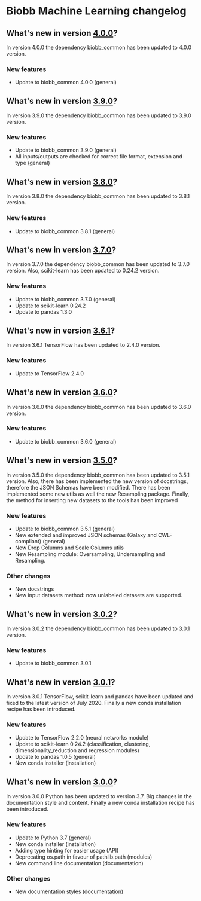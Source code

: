 # Biobb Machine Learning changelog

## What's new in version [4.0.0](https://github.com/bioexcel/biobb_ml/releases/tag/v4.0.0)?
In version 4.0.0 the dependency biobb_common has been updated to 4.0.0 version.

### New features

* Update to biobb_common 4.0.0 (general)

## What's new in version [3.9.0](https://github.com/bioexcel/biobb_ml/releases/tag/v3.9.0)?
In version 3.9.0 the dependency biobb_common has been updated to 3.9.0 version.

### New features

* Update to biobb_common 3.9.0 (general)
* All inputs/outputs are checked for correct file format, extension and type (general)

## What's new in version [3.8.0](https://github.com/bioexcel/biobb_ml/releases/tag/v3.8.0)?
In version 3.8.0 the dependency biobb_common has been updated to 3.8.1 version.

### New features

* Update to biobb_common 3.8.1 (general)

## What's new in version [3.7.0](https://github.com/bioexcel/biobb_ml/releases/tag/v3.7.0)?
In version 3.7.0 the dependency biobb_common has been updated to 3.7.0 version. Also, scikit-learn has been updated to 0.24.2 version.

### New features

* Update to biobb_common 3.7.0 (general)
* Update to scikit-learn 0.24.2
* Update to pandas 1.3.0

## What's new in version [3.6.1](https://github.com/bioexcel/biobb_ml/releases/tag/v3.6.1)?
In version 3.6.1 TensorFlow has been updated to 2.4.0 version. 

### New features

* Update to TensorFlow 2.4.0

## What's new in version [3.6.0](https://github.com/bioexcel/biobb_ml/releases/tag/v3.6.0)?
In version 3.6.0 the dependency biobb_common has been updated to 3.6.0 version. 

### New features

* Update to biobb_common 3.6.0 (general)

## What's new in version [3.5.0](https://github.com/bioexcel/biobb_ml/releases/tag/v3.5.0)?
In version 3.5.0 the dependency biobb_common has been updated to 3.5.1 version. Also, there has been implemented the new version of docstrings, therefore the JSON Schemas have been modified. There has been implemented some new utils as well the new Resampling package. Finally, the method for inserting new datasets to the tools has been improved

### New features

* Update to biobb_common 3.5.1 (general)
* New extended and improved JSON schemas (Galaxy and CWL-compliant) (general)
* New Drop Columns and Scale Columns utils
* New Resampling module: Oversampling, Undersampling and Resampling.

### Other changes

* New docstrings
* New input datasets method: now unlabeled datasets are supported.

## What's new in version [3.0.2](https://github.com/bioexcel/biobb_ml/releases/tag/v3.0.2)?
In version 3.0.2 the dependency biobb_common has been updated to 3.0.1 version.

### New features

* Update to biobb_common 3.0.1

## What's new in version [3.0.1](https://github.com/bioexcel/biobb_ml/releases/tag/v3.0.1)?
In version 3.0.1 TensorFlow, scikit-learn and pandas have been updated and fixed to the latest version of July 2020. Finally a new conda installation recipe has been introduced.

### New features

* Update to TensorFlow 2.2.0 (neural networks module)
* Update to scikit-learn 0.24.2 (classification, clustering, dimensionality_reduction and regression modules)
* Update to pandas 1.0.5 (general)
* New conda installer (installation)

## What's new in version [3.0.0](https://github.com/bioexcel/biobb_ml/releases/tag/v3.0.0)?
In version 3.0.0 Python has been updated to version 3.7. Big changes in the documentation style and content. Finally a new conda installation recipe has been introduced.

### New features

* Update to Python 3.7 (general)
* New conda installer (installation)
* Adding type hinting for easier usage (API)
* Deprecating os.path in favour of pathlib.path (modules)
* New command line documentation (documentation)

### Other changes

* New documentation styles (documentation)